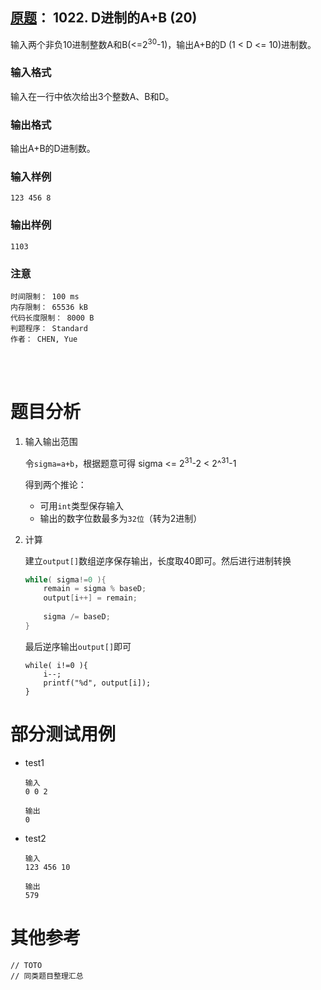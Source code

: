 ##	[原题](https://www.patest.cn/contests/pat-b-practise/1022)： 1022. D进制的A+B (20)

输入两个非负10进制整数A和B(<=2<sup>30</sup>-1)，输出A+B的D (1 < D <= 10)进制数。

###	输入格式

输入在一行中依次给出3个整数A、B和D。

###	输出格式

输出A+B的D进制数。

###	输入样例

	123 456 8

###	输出样例

	1103

###	注意

	时间限制： 100 ms
	内存限制： 65536 kB
	代码长度限制： 8000 B
	判题程序： Standard
	作者： CHEN, Yue

<br/><br/>

#	题目分析

1.	输入输出范围

	令`sigma=a+b`，根据题意可得 sigma <= 2<sup>31</sup>-2 < 2^<sup>31</sup>-1

	得到两个推论：

	*	可用`int`类型保存输入
	*	输出的数字位数最多为`32位`（转为2进制）

2.	计算

	建立`output[]`数组逆序保存输出，长度取40即可。然后进行进制转换

	```cpp
	while( sigma!=0 ){
		remain = sigma % baseD;
		output[i++] = remain;
		
		sigma /= baseD;
	}
	```

	最后逆序输出`output[]`即可

	```
	while( i!=0 ){
		i--;
		printf("%d", output[i]);
	}
	```

#	部分测试用例

*	test1

		输入
		0 0 2

		输出
		0

*	test2

		输入
		123 456 10

		输出
		579

#	其他参考

	// TOTO
	// 同类题目整理汇总